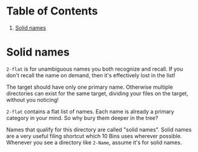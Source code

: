 
# Table of Contents

1.  [Solid names](#org4cbc1db)


<a id="org4cbc1db"></a>

# Solid names

`2-flat` is for unambiguous names you both recognize and recall.  If you don't recall the name on demand, then it's effectively lost in the list!

The target should have only one primary name.  Otherwise multiple directories can exist for the same target, dividing your files on the target, without you noticing!

`2-flat` contains a flat list of names.  Each name is already a primary category in your mind.  So why bury them deeper in the tree?

Names that qualify for this directory are called "solid names".  Solid names are a very useful filing shortcut which 10 Bins uses wherever possible.  Whenever you see a directory like `2-Name`, assume it's for solid names.

